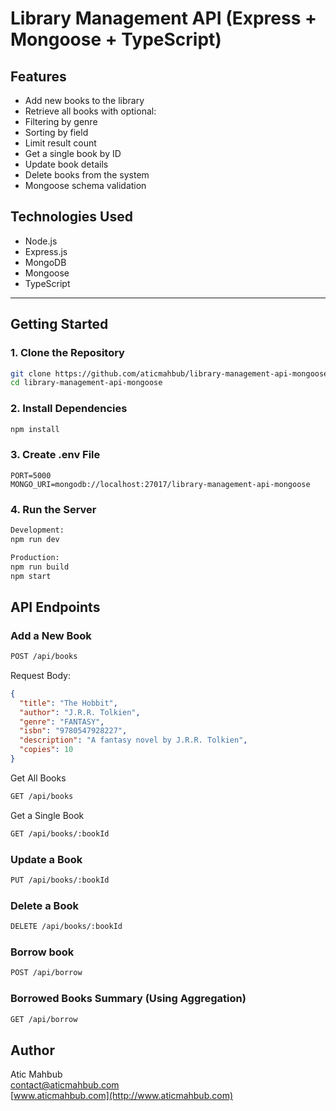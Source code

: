 # Library Management API (Express + Mongoose + TypeScript)

## Features

- Add new books to the library
- Retrieve all books with optional:
- Filtering by genre
- Sorting by field
- Limit result count
- Get a single book by ID
- Update book details
- Delete books from the system
- Mongoose schema validation


## Technologies Used

- Node.js
- Express.js
- MongoDB
- Mongoose
- TypeScript

---

## Getting Started

### 1. Clone the Repository

```bash
git clone https://github.com/aticmahbub/library-management-api-mongoose.git
cd library-management-api-mongoose
```
### 2. Install Dependencies

```bash
npm install
```

### 3. Create .env File

```env
PORT=5000
MONGO_URI=mongodb://localhost:27017/library-management-api-mongoose
```

### 4. Run the Server

```bash
Development:
npm run dev

Production:
npm run build
npm start

```
## API Endpoints

### Add a New Book
```bash
POST /api/books
```
Request Body:
```json
{
  "title": "The Hobbit",
  "author": "J.R.R. Tolkien",
  "genre": "FANTASY",
  "isbn": "9780547928227",
  "description": "A fantasy novel by J.R.R. Tolkien",
  "copies": 10
}
```
Get All Books
```bash
GET /api/books
```
Get a Single Book
```bash
GET /api/books/:bookId
```
### Update a Book
```bash
PUT /api/books/:bookId
```
### Delete a Book
```bash
DELETE /api/books/:bookId
```
### Borrow book
```bash
POST /api/borrow
```
### Borrowed Books Summary (Using Aggregation)
```bash
GET /api/borrow
```

## Author

Atic Mahbub  
contact@aticmahbub.com  
[www.aticmahbub.com](http://www.aticmahbub.com)
